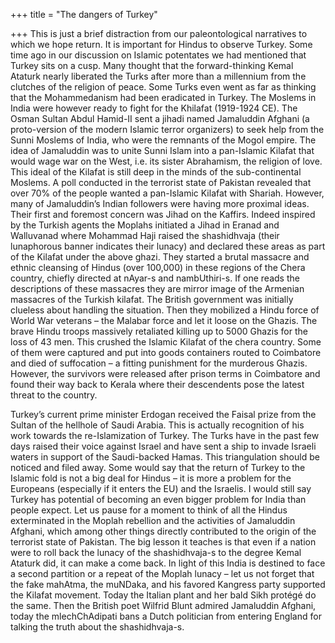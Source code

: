 +++
title = "The dangers of Turkey"

+++
This is just a brief distraction from our paleontological narratives to
which we hope return. It is important for Hindus to observe Turkey. Some
time ago in our discussion on Islamic potentates we had mentioned that
Turkey sits on a cusp. Many thought that the forward-thinking Kemal
Ataturk nearly liberated the Turks after more than a millennium from the
clutches of the religion of peace. Some Turks even went as far as
thinking that the Mohammedanism had been eradicated in Turkey. The
Moslems in India were however ready to fight for the Khilafat (1919-1924
CE). The Osman Sultan Abdul Hamid-II sent a jihadi named Jamaluddin
Afghani (a proto-version of the modern Islamic terror organizers) to
seek help from the Sunni Moslems of India, who were the remnants of the
Mogol empire. The idea of Jamaluddin was to unite Sunni Islam into a
pan-Islamic Kilafat that would wage war on the West, i.e. its sister
Abrahamism, the religion of love. This ideal of the Kilafat is still
deep in the minds of the sub-continental Moslems. A poll conducted in
the terrorist state of Pakistan revealed that over 70% of the people
wanted a pan-Islamic Kilafat with Shariah. However, many of Jamaluddin’s
Indian followers were having more proximal ideas. Their first and
foremost concern was Jihad on the Kaffirs. Indeed inspired by the
Turkish agents the Moplahs initiated a Jihad in Eranad and Walluvanad
where Mohammad Haji raised the shashidhvaja (their lunaphorous banner
indicates their lunacy) and declared these areas as part of the Kilafat
under the above ghazi. They started a brutal massacre and ethnic
cleansing of Hindus (over 100,000) in these regions of the Chera
country, chiefly directed at nAyar-s and nambUthiri-s. If one reads the
descriptions of these massacres they are mirror image of the Armenian
massacres of the Turkish kilafat. The British government was initially
clueless about handling the situation. Then they mobilized a Hindu force
of World War veterans – the Malabar force and let it loose on the
Ghazis. The brave Hindu troops massively retaliated killing up to 5000
Ghazis for the loss of 43 men. This crushed the Islamic Kilafat of the
chera country. Some of them were captured and put into goods containers
routed to Coimbatore and died of suffocation – a fitting punishment for
the murderous Ghazis. However, the survivors were released after prison
terms in Coimbatore and found their way back to Kerala where their
descendents pose the latest threat to the country.

Turkey’s current prime minister Erdogan received the Faisal prize from
the Sultan of the hellhole of Saudi Arabia. This is actually recognition
of his work towards the re-Islamization of Turkey. The Turks have in the
past few days raised their voice against Israel and have sent a ship to
invade Israeli waters in support of the Saudi-backed Hamas. This
triangulation should be noticed and filed away. Some would say that the
return of Turkey to the Islamic fold is not a big deal for Hindus – it
is more a problem for the Europeans (especially if it enters the EU) and
the Israelis. I would still say Turkey has potential of becoming an even
bigger problem for India than people expect. Let us pause for a moment
to think of all the Hindus exterminated in the Moplah rebellion and the
activities of Jamaluddin Afghani, which among other things directly
contributed to the origin of the terrorist state of Pakistan. The big
lesson it teaches is that even if a nation were to roll back the lunacy
of the shashidhvaja-s to the degree Kemal Ataturk did, it can make a
come back. In light of this India is destined to face a second partition
or a repeat of the Moplah lunacy – let us not forget that the fake
mahAtma, the muNDaka, and his favored Kangress party supported the
Kilafat movement. Today the Italian plant and her bald Sikh protégé do
the same. Then the British poet Wilfrid Blunt admired Jamaluddin
Afghani, today the mlechChAdipati bans a Dutch politician from entering
England for talking the truth about the shashidhvaja-s.

